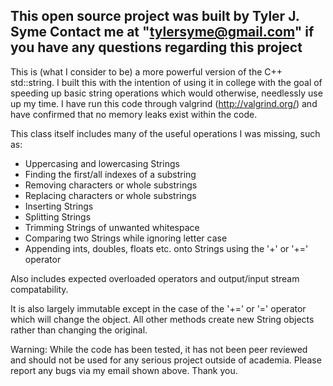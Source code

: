 This open source project was built by Tyler J. Syme
Contact me at "tylersyme@gmail.com" if you have any questions regarding this project
--------------------------------------------------------------------------------------------

This is (what I consider to be) a more powerful version of the C++ std::string.
I built this with the intention of using it in college with the goal of speeding up basic 
string operations which would otherwise, needlessly use up my time. 
I have run this code through valgrind (http://valgrind.org/) and have confirmed that no
memory leaks exist within the code.

This class itself includes many of the useful operations I was missing, such as:
* Uppercasing and lowercasing Strings
* Finding the first/all indexes of a substring
* Removing characters or whole substrings
* Replacing characters or whole substrings
* Inserting Strings
* Splitting Strings
* Trimming Strings of unwanted whitespace
* Comparing two Strings while ignoring letter case
* Appending ints, doubles, floats etc. onto Strings using the '+' or '+=' operator

Also includes expected overloaded operators and output/input stream compatability.

It is also largely immutable except in the case of the '+=' or '=' operator which will 
change the object. All other methods create new String objects rather than changing the 
original.

Warning: While the code has been tested, it has not been peer reviewed and should not be
used for any serious project outside of academia. Please report any bugs via my email shown
above. Thank you.
